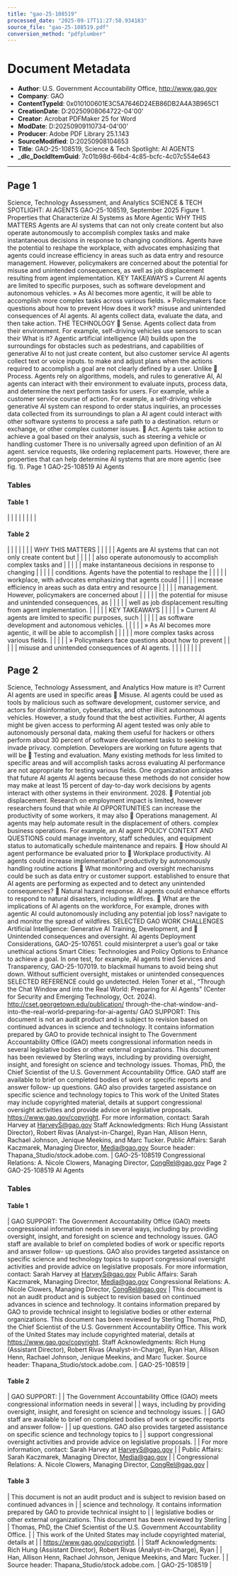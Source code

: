 ```yaml
---
title: "gao-25-108519"
processed_date: "2025-09-17T11:27:58.934183"
source_file: "gao-25-108519.pdf"
conversion_method: "pdfplumber"
---
```


# Document Metadata

- **Author**: U.S. Government Accountability Office, http://www.gao.gov
- **Company**: GAO
- **ContentTypeId**: 0x010100601E3C5A7646D24EB86DB2A4A3B965C1
- **CreationDate**: D:20250908064722-04'00'
- **Creator**: Acrobat PDFMaker 25 for Word
- **ModDate**: D:20250909110734-04'00'
- **Producer**: Adobe PDF Library 25.1.143
- **SourceModified**: D:20250908104653
- **Title**: GAO-25-108519, Science & Tech Spotlight: AI AGENTS
- **_dlc_DocIdItemGuid**: 7c01b98d-66b4-4c85-bcfc-4c07c554e643

---

## Page 1

Science, Technology Assessment,
and Analytics
SCIENCE & TECH SPOTLIGHT:
AI AGENTS
GAO-25-108519, September 2025
Figure 1. Properties that Characterize AI Systems as More Agentic
WHY THIS MATTERS
Agents are AI systems that can not only create content but
also operate autonomously to accomplish complex tasks and
make instantaneous decisions in response to changing
conditions. Agents have the potential to reshape the
workplace, with advocates emphasizing that agents could
increase efficiency in areas such as data entry and resource
management. However, policymakers are concerned about
the potential for misuse and unintended consequences, as
well as job displacement resulting from agent implementation.
KEY TAKEAWAYS
» Current AI agents are limited to specific purposes, such
as software development and autonomous vehicles.
» As AI becomes more agentic, it will be able to accomplish
more complex tasks across various fields.
» Policymakers face questions about how to prevent
How does it work?
misuse and unintended consequences of AI agents.
AI agents collect data, evaluate the data, and then take action.
THE TECHNOLOGY  Sense. Agents collect data from their environment. For
example, self-driving vehicles use sensors to scan their
What is it? Agentic artificial intelligence (AI) builds upon the
surroundings for obstacles such as pedestrians, and
capabilities of generative AI to not just create content, but also
customer service AI agents collect text or voice inputs.
to make and adjust plans when the actions required to
accomplish a goal are not clearly defined by a user. Unlike  Process. Agents rely on algorithms, models, and rules to
generative AI, AI agents can interact with their environment to evaluate inputs, process data, and determine the next
perform tasks for users. For example, while a customer service course of action. For example, a self-driving vehicle
generative AI system can respond to order status inquiries, an processes data collected from its surroundings to plan a
AI agent could interact with other software systems to process a safe path to a destination.
return or exchange, or other complex customer issues.
 Act. Agents take action to achieve a goal based on their
analysis, such as steering a vehicle or handling customer
There is no universally agreed upon definition of an AI agent.
service requests, like ordering replacement parts.
However, there are properties that can help determine AI
systems that are more agentic (see fig. 1).
Page 1 GAO-25-108519 AI Agents


### Tables

#### Table 1

|  |
|  |
|  |
|  |

#### Table 2

|  |  |  |  |
|  | WHY THIS MATTERS |  |  |
|  | Agents are AI systems that can not only create content but |  |  |
|  | also operate autonomously to accomplish complex tasks and |  |  |
|  | make instantaneous decisions in response to changing |  |  |
|  | conditions. Agents have the potential to reshape the |  |  |
|  | workplace, with advocates emphasizing that agents could |  |  |
|  | increase efficiency in areas such as data entry and resource |  |  |
|  | management. However, policymakers are concerned about |  |  |
|  | the potential for misuse and unintended consequences, as |  |  |
|  | well as job displacement resulting from agent implementation. |  |  |
|  | KEY TAKEAWAYS |  |  |
|  | » Current AI agents are limited to specific purposes, such |  |  |
|  | as software development and autonomous vehicles. |  |  |
|  | » As AI becomes more agentic, it will be able to accomplish |  |  |
|  | more complex tasks across various fields. |  |  |
|  | » Policymakers face questions about how to prevent |  |  |
|  | misuse and unintended consequences of AI agents. |  |  |
|  |  |  |  |

## Page 2

Science, Technology Assessment,
and Analytics
How mature is it? Current AI agents are used in specific areas  Misuse. AI agents could be used as tools by malicious
such as software development, customer service, and actors for disinformation, cyberattacks, and other illicit
autonomous vehicles. However, a study found that the best activities. Further, AI agents might be given access to
performing AI agent tested was only able to autonomously personal data, making them useful for hackers or others
perform about 30 percent of software development tasks to seeking to invade privacy.
completion. Developers are working on future agents that will be  Testing and evaluation. Many existing methods for
less limited to specific areas and will accomplish tasks across evaluating AI performance are not appropriate for testing
various fields. One organization anticipates that future AI agents AI agents because these methods do not consider how
may make at least 15 percent of day-to-day work decisions by agents interact with other systems in their environment.
2028.
 Potential job displacement. Research on employment
impact is limited, however researchers found that while AI
OPPORTUNITIES
can increase the productivity of some workers, it may also
 Operations management. AI agents may help automate result in the displacement of others.
complex business operations. For example, an AI agent
POLICY CONTEXT AND QUESTIONS
could manage inventory, staff schedules, and equipment
status to automatically schedule maintenance and repairs.  How should AI agent performance be evaluated prior to
 Workplace productivity. AI agents could increase implementation?
productivity by autonomously handling routine actions  What monitoring and oversight mechanisms could be
such as data entry or customer support. established to ensure that AI agents are performing as
expected and to detect any unintended consequences?
 Natural hazard response. AI agents could enhance
efforts to respond to natural disasters, including wildfires.  What are the implications of AI agents on the workforce,
For example, drones with agentic AI could autonomously including any potential job loss?
navigate to and monitor the spread of wildfires.
SELECTED GAO WORK
CHALLENGES
Artificial Intelligence: Generative AI Training, Development, and
 Unintended consequences and oversight. AI agents Deployment Considerations, GAO-25-107651.
could misinterpret a user’s goal or take unethical actions Smart Cities: Technologies and Policy Options to Enhance
to achieve a goal. In one test, for example, AI agents tried Services and Transparency, GAO-25-107019.
to blackmail humans to avoid being shut down. Without
sufficient oversight, mistakes or unintended consequences SELECTED REFERENCE
could go undetected.
Helen Toner et al., “Through the Chat Window and into the Real World: Preparing for AI
Agents” (Center for Security and Emerging Technology, Oct. 2024).
http://cset.georgetown.edu/publication/
through-the-chat-window-and-into-the-real-world-preparing-for-ai-agents/
GAO SUPPORT:
This document is not an audit product and is subject to revision based on continued advances in
science and technology. It contains information prepared by GAO to provide technical insight to
The Government Accountability Office (GAO) meets congressional information needs in several
legislative bodies or other external organizations. This document has been reviewed by Sterling
ways, including by providing oversight, insight, and foresight on science and technology issues.
Thomas, PhD, the Chief Scientist of the U.S. Government Accountability Office.
GAO staff are available to brief on completed bodies of work or specific reports and answer follow-
up questions. GAO also provides targeted assistance on specific science and technology topics to
This work of the United States may include copyrighted material, details at
support congressional oversight activities and provide advice on legislative proposals.
https://www.gao.gov/copyright.
For more information, contact: Sarah Harvey at HarveyS@gao.gov
Staff Acknowledgments: Rich Hung (Assistant Director), Robert Rivas (Analyst-in-Charge), Ryan
Han, Allison Henn, Rachael Johnson, Jenique Meekins, and Marc Tucker.
Public Affairs: Sarah Kaczmarek, Managing Director, Media@gao.gov
Source header: Thapana_Studio/stock.adobe.com. | GAO-25-108519
Congressional Relations: A. Nicole Clowers, Managing Director, CongRel@gao.gov
Page 2 GAO-25-108519 AI Agents


### Tables

#### Table 1

| GAO SUPPORT:
The Government Accountability Office (GAO) meets congressional information needs in several
ways, including by providing oversight, insight, and foresight on science and technology issues.
GAO staff are available to brief on completed bodies of work or specific reports and answer follow-
up questions. GAO also provides targeted assistance on specific science and technology topics to
support congressional oversight activities and provide advice on legislative proposals.
For more information, contact: Sarah Harvey at HarveyS@gao.gov
Public Affairs: Sarah Kaczmarek, Managing Director, Media@gao.gov
Congressional Relations: A. Nicole Clowers, Managing Director, CongRel@gao.gov | This document is not an audit product and is subject to revision based on continued advances in
science and technology. It contains information prepared by GAO to provide technical insight to
legislative bodies or other external organizations. This document has been reviewed by Sterling
Thomas, PhD, the Chief Scientist of the U.S. Government Accountability Office.
This work of the United States may include copyrighted material, details at
https://www.gao.gov/copyright.
Staff Acknowledgments: Rich Hung (Assistant Director), Robert Rivas (Analyst-in-Charge), Ryan
Han, Allison Henn, Rachael Johnson, Jenique Meekins, and Marc Tucker.
Source header: Thapana_Studio/stock.adobe.com. | GAO-25-108519 |

#### Table 2

| GAO SUPPORT: |
| The Government Accountability Office (GAO) meets congressional information needs in several |
| ways, including by providing oversight, insight, and foresight on science and technology issues. |
| GAO staff are available to brief on completed bodies of work or specific reports and answer follow- |
| up questions. GAO also provides targeted assistance on specific science and technology topics to |
| support congressional oversight activities and provide advice on legislative proposals. |
| For more information, contact: Sarah Harvey at HarveyS@gao.gov |
| Public Affairs: Sarah Kaczmarek, Managing Director, Media@gao.gov |
| Congressional Relations: A. Nicole Clowers, Managing Director, CongRel@gao.gov |

#### Table 3

| This document is not an audit product and is subject to revision based on continued advances in |
| science and technology. It contains information prepared by GAO to provide technical insight to |
| legislative bodies or other external organizations. This document has been reviewed by Sterling |
| Thomas, PhD, the Chief Scientist of the U.S. Government Accountability Office. |
| This work of the United States may include copyrighted material, details at |
| https://www.gao.gov/copyright. |
| Staff Acknowledgments: Rich Hung (Assistant Director), Robert Rivas (Analyst-in-Charge), Ryan |
| Han, Allison Henn, Rachael Johnson, Jenique Meekins, and Marc Tucker. |
| Source header: Thapana_Studio/stock.adobe.com. | GAO-25-108519 |
